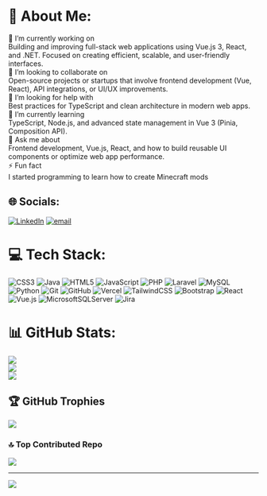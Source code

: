 # 💫 About Me:
🔭 I’m currently working on<br>Building and improving full-stack web applications using Vue.js 3, React, and .NET. Focused on creating efficient, scalable, and user-friendly interfaces.<br>👯 I’m looking to collaborate on<br>Open-source projects or startups that involve frontend development (Vue, React), API integrations, or UI/UX improvements.<br>🤝 I’m looking for help with<br>Best practices for TypeScript and clean architecture in modern web apps.<br>🌱 I’m currently learning<br>TypeScript, Node.js, and advanced state management in Vue 3 (Pinia, Composition API).<br>💬 Ask me about<br>Frontend development, Vue.js, React, and how to build reusable UI components or optimize web app performance.<br>⚡ Fun fact<br>I started programming to learn how to create Minecraft mods


## 🌐 Socials:
[![LinkedIn](https://img.shields.io/badge/LinkedIn-%230077B5.svg?logo=linkedin&logoColor=white)](https://linkedin.com/in/roman-myziuk) [![email](https://img.shields.io/badge/Email-D14836?logo=gmail&logoColor=white)](mailto:romainot99@gmail.com) 

# 💻 Tech Stack:
![CSS3](https://img.shields.io/badge/css3-%231572B6.svg?style=for-the-badge&logo=css3&logoColor=white) ![Java](https://img.shields.io/badge/java-%23ED8B00.svg?style=for-the-badge&logo=openjdk&logoColor=white) ![HTML5](https://img.shields.io/badge/html5-%23E34F26.svg?style=for-the-badge&logo=html5&logoColor=white) ![JavaScript](https://img.shields.io/badge/javascript-%23323330.svg?style=for-the-badge&logo=javascript&logoColor=%23F7DF1E) ![PHP](https://img.shields.io/badge/php-%23777BB4.svg?style=for-the-badge&logo=php&logoColor=white) ![Laravel](https://img.shields.io/badge/laravel-%23FF2D20.svg?style=for-the-badge&logo=laravel&logoColor=white) ![MySQL](https://img.shields.io/badge/mysql-4479A1.svg?style=for-the-badge&logo=mysql&logoColor=white) ![Python](https://img.shields.io/badge/python-3670A0?style=for-the-badge&logo=python&logoColor=ffdd54) ![Git](https://img.shields.io/badge/git-%23F05033.svg?style=for-the-badge&logo=git&logoColor=white) ![GitHub](https://img.shields.io/badge/github-%23121011.svg?style=for-the-badge&logo=github&logoColor=white) ![Vercel](https://img.shields.io/badge/vercel-%23000000.svg?style=for-the-badge&logo=vercel&logoColor=white) ![TailwindCSS](https://img.shields.io/badge/tailwindcss-%2338B2AC.svg?style=for-the-badge&logo=tailwind-css&logoColor=white) ![Bootstrap](https://img.shields.io/badge/bootstrap-%238511FA.svg?style=for-the-badge&logo=bootstrap&logoColor=white) ![React](https://img.shields.io/badge/react-%2320232a.svg?style=for-the-badge&logo=react&logoColor=%2361DAFB) ![Vue.js](https://img.shields.io/badge/vue.js-%2335495e.svg?style=for-the-badge&logo=vuedotjs&logoColor=%234FC08D) ![MicrosoftSQLServer](https://img.shields.io/badge/Microsoft%20SQL%20Server-CC2927?style=for-the-badge&logo=microsoft%20sql%20server&logoColor=white) ![Jira](https://img.shields.io/badge/jira-%230A0FFF.svg?style=for-the-badge&logo=jira&logoColor=white)
# 📊 GitHub Stats:
![](https://github-readme-stats.vercel.app/api?username=Ro0oman&theme=radical&hide_border=false&include_all_commits=false&count_private=false)<br/>
![](https://nirzak-streak-stats.vercel.app/?user=Ro0oman&theme=radical&hide_border=false)<br/>
![](https://github-readme-stats.vercel.app/api/top-langs/?username=Ro0oman&theme=radical&hide_border=false&include_all_commits=false&count_private=false&layout=compact)

## 🏆 GitHub Trophies
![](https://github-profile-trophy.vercel.app/?username=Ro0oman&theme=shadow_green&no-frame=false&no-bg=true&margin-w=4)

### 🔝 Top Contributed Repo
![](https://github-contributor-stats.vercel.app/api?username=Ro0oman&limit=5&theme=dracula&combine_all_yearly_contributions=true)

---
[![](https://visitcount.itsvg.in/api?id=Ro0oman&icon=0&color=0)](https://visitcount.itsvg.in)

<!-- Proudly created with GPRM ( https://gprm.itsvg.in ) -->
